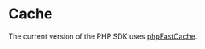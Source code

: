# Cache

The current version of the PHP SDK uses
[phpFastCache](https://github.com/PHPSocialNetwork/phpfastcache).

